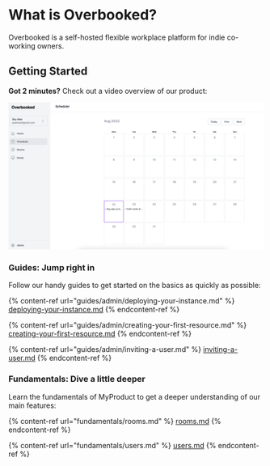 # What is Overbooked?

Overbooked is a self-hosted flexible workplace platform for indie co-working owners.

## Getting Started

**Got 2 minutes?** Check out a video overview of our product:

![](.gitbook/assets/image.png)

### Guides: Jump right in

Follow our handy guides to get started on the basics as quickly as possible:

{% content-ref url="guides/admin/deploying-your-instance.md" %}
[deploying-your-instance.md](guides/admin/deploying-your-instance.md)
{% endcontent-ref %}

{% content-ref url="guides/admin/creating-your-first-resource.md" %}
[creating-your-first-resource.md](guides/admin/creating-your-first-resource.md)
{% endcontent-ref %}

{% content-ref url="guides/admin/inviting-a-user.md" %}
[inviting-a-user.md](guides/admin/inviting-a-user.md)
{% endcontent-ref %}

### Fundamentals: Dive a little deeper

Learn the fundamentals of MyProduct to get a deeper understanding of our main features:

{% content-ref url="fundamentals/rooms.md" %}
[rooms.md](fundamentals/rooms.md)
{% endcontent-ref %}

{% content-ref url="fundamentals/users.md" %}
[users.md](fundamentals/users.md)
{% endcontent-ref %}
